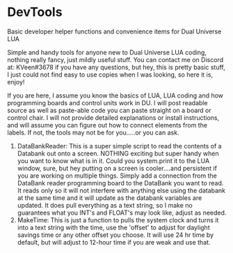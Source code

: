 # DevTools
Basic developer helper functions and convenience items for Dual Universe LUA 

Simple and handy tools for anyone new to Dual Universe LUA coding, nothing really fancy, just mildly useful stuff. You can contact me on Discord at: KVeen#3678 if you have any questions, but hey, this is pretty basic stuff, I just could not find easy to use copies when I was looking, so here it is, enjoy!

If you are here, I assume you know the basics of LUA, LUA coding and how programming boards and control units work in DU. I will post readable source as well as paste-able code you can paste straight on a board or control chair. I will not provide detailed explanations or install instructions, and will assume you can figure out how to connect elements from the labels. If not, the tools may not be for you.....or you can ask.

1) DataBankReader: This is a super simple script to read the contents of a Databank out onto a screen. NOTHING exciting but super handy when you want to know what is in it. Could you system.print it to the LUA window, sure, but hey putting on a screen is cooler....and persistent if you are working on multiple things. Simply add a connection from the DataBank reader programming board to the DataBank you want to read. It reads only so it will not interfere with anything else using the databank at the same time and it will update as the databank variables are updated. It does pull everything as a text string, so I make no guarantees what you INT's and FLOAT's may look like, adjust as needed.
2) MakeTime: This is just a function to pulls the system clock and turns it into a text string with the time, use the 'offset' to adjust for daylight savings time or any other offset you choose. It will use 24 hr time by default, but will adjust to 12-hour time if you are weak and use that. 
